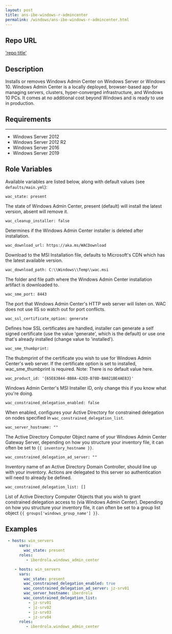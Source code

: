 ```yaml
---
layout: post
title: ans-ibe-windows-r-admincenter
permalink: /windows/ans-ibe-windows-r-admincenter.html 
---
```


## Repo URL

 ['repo title']['repo title']

['repo title']: https://github.com/joezollo/ansible-role-windows-admin-center


## Description

Installs or removes Windows Admin Center on Windows Server or Windows 10. Windows Admin Center is a locally deployed, browser-based app for managing servers, clusters, hyper-converged infrastructure, and Windows 10 PCs. It comes at no additional cost beyond Windows and is ready to use in production.

## Requirements

------------
* Windows Server 2012
* Windows Server 2012 R2
* Windows Server 2016
* Windows Server 2019

## Role Variables

Available variables are listed below, along with default values (see `defaults/main.yml`):

    wac_state: present

The state of Windows Admin Center, present (default) will install the latest version, absent will remove it.

    wac_cleanup_installer: false

Determines if the Windows Admin Center installer is deleted after installation.

    wac_download_url: https://aka.ms/WACDownload

Download to the MSI Installation file, defaults to Microsoft's CDN which has the latest available version.

    wac_download_path: C:\\Windows\\Temp\\wac.msi

The folder and file path where the Windows Admin Center installation artifact is downloaded to.

    wac_sme_port: 8443

The port that Windows Admin Center's HTTP web server will listen on. WAC does not use IIS so watch out for port conflicts.

    wac_ssl_certificate_option: generate

Defines how SSL certificates are handled, installer can generate a self signed certificate (use the value 'generate', which is the default) or use one that's already installed (change value to 'installed').

    wac_sme_thumbprint: 

The thubmprint of the certificate you wish to use for Windows Admin Center's web server. If the certificate option is set to installed, wac_sme_thumbprint is required. Note: There is no default value here.

    wac_product_id: '{65E83844-8B8A-42ED-B78D-BA021BE4AE83}'

Windows Admin Center's MSI Installer ID, only change this if you know what you're doing.

    wac_constrained_delegation_enabled: false

When enabled, configures your Active Directory for constrained delegation on nodes specified in `wac_constrained_delegation_list`.

    wac_server_hostname: ""

The Active Directory Computer Object name of your Windows Admin Center Gateway Server, depending on how you structure your inventory file, it can often be set to `{{ inventory_hostname }}`.

    wac_constrained_delegation_ad_server: ""

Inventory name of an Active Directory Domain Controller, should line up with your inventory. Actions are delegated to this server so authentication will need to already be defined.

    wac_constrained_delegation_list: []

List of Active Directory Computer Objects that you wish to grant constrained delegation access to (via Windows Admin Center). Depending on how you structure your inventory file, it can often be set to a group list object `{{ groups['windows_group_name'] }}`.

## Examples

```yaml
 - hosts: win_servers
      vars:
        wac_state: present
      roles:
         - iberdrola.windows_admin_center

    - hosts: win_servers
      vars:
        wac_state: present
        wac_constrained_delegation_enabled: true
        wac_constrained_delegation_ad_server: jz-srv01
        wac_server_hostname: iberdrola
        wac_constrained_delegation_list:
          - jz-srv01
          - jz-srv02
          - jz-srv03
          - jz-srv04
      roles:
         - iberdrola.windows_admin_center
```
